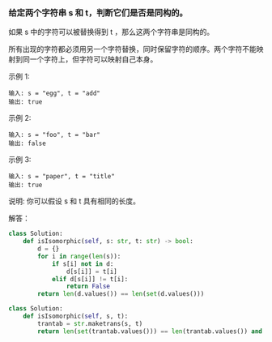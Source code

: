 ### 给定两个字符串 s 和 t，判断它们是否是同构的。

如果 s 中的字符可以被替换得到 t ，那么这两个字符串是同构的。

所有出现的字符都必须用另一个字符替换，同时保留字符的顺序。两个字符不能映射到同一个字符上，但字符可以映射自己本身。

示例 1:

    输入: s = "egg", t = "add"
    输出: true
示例 2:

    输入: s = "foo", t = "bar"
    输出: false
示例 3:

    输入: s = "paper", t = "title"
    输出: true
说明:
你可以假设 s 和 t 具有相同的长度。

解答：

```python
class Solution:
    def isIsomorphic(self, s: str, t: str) -> bool:
        d = {}
        for i in range(len(s)):
            if s[i] not in d:
                d[s[i]] = t[i]
            elif d[s[i]] != t[i]:
                return False
        return len(d.values()) == len(set(d.values()))
```

```python
class Solution:
    def isIsomorphic(self, s, t):
        trantab = str.maketrans(s, t)
        return len(set(trantab.values())) == len(trantab.values()) and s.translate(trantab) == t
```
